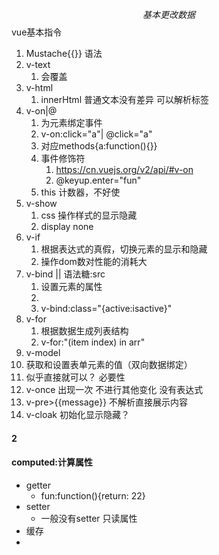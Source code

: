 $$基本更改数据$$
vue基本指令

1. Mustache{{}}  语法
2. v-text
   1. 会覆盖
3. v-html 
   1. innerHtml 普通文本没有差异 可以解析标签
4. v-on|@
   1. 为元素绑定事件 
   2. v-on:click="a"| @click="a"
   3. 对应methods{a:function(){}}
   4. 事件修饰符
      1. https://cn.vuejs.org/v2/api/#v-on
      2. @keyup.enter="fun"
   5. this  计数器，不好使
5. v-show
   1. css 操作样式的显示隐藏
   2. display none
6. v-if  
   1. 根据表达式的真假，切换元素的显示和隐藏
   2. 操作dom数对性能的消耗大
7. v-bind || 语法糖:src
   1. 设置元素的属性
   2. <img v-bind:src="imgsrc"/>
   3. v-bind:class="{active:isactive}"
8. v-for
   1. 根据数据生成列表结构
   2. v-for:"(item index) in arr"
9.  v-model
   3. 获取和设置表单元素的值（双向数据绑定）
   4. 似乎直接就可以？ 必要性
10. v-once  出现一次  不进行其他变化 没有表达式
11. v-pre>{{message}}   不解析直接展示内容
12. v-cloak  初始化显示隐藏？ 


#### 2
#### computed:计算属性
* getter
  * fun:function(){return: 22}
* setter
  * 一般没有setter  只读属性
* 缓存
* 
